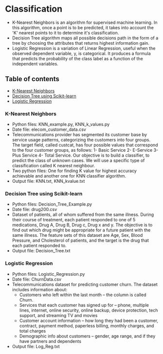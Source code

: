 # Classification
* K-Nearest Neighbors is an algorithm for supervised machine learning. In this algorithm, once a point is to be predicted, it takes into account the 'K' nearest points to it to determine it's classification. 
* Decision Tree algorithm maps all possible decisions path in the form of a tree by choosing the attributes that returns highest information gain. 
* Logistic Regression is a variation of Linear Regression, useful when the observed dependent variable, y, is categorical. It produces a formula that predicts the probability of the class label as a function of the independent variables.
## Table of contents
* [K-Nearest Neighbors](#k-nearest-neighbors)
* [Decision Tree using Scikit-learn](#decision-tree-using-scikit-learn)
* [Logistic Regression](#logistic-regression)

### K-Nearest Neighbors

* Python files: KNN_example.py, KNN_k_values.py
* Date file: elecom_customer_data.csv
* Telecommunications provider has segmented its customer base by service usage patterns, categorizing the customers into four groups. The target field, called custcat, has four possible values that correspond to the four customer groups, as follows: 1- Basic Service 2- E-Service 3- Plus Service 4- Total Service. Our objective is to build a classifier, to predict the class of unknown cases. We will use a specific type of classification called K nearest neighbour.
* Two python files: One for finding K value for highest accuracy achievable and another one for KNN classifier algorithm.
* Output file: KNN.txt, KNN_kvalue.txt

### Decision Tree using Scikit-learn

* Python files: Decision_Tree_Example.py
* Date file: drug200.csv
* Dataset of patients, all of whom suffered from the same illness. During their course of treatment, each patient responded to one of 5 medications, Drug A, Drug B, Drug c, Drug x and y. The objective is to find out which drug might be appropriate for a future patient with the same illness. The feature sets of this dataset are Age, Sex, Blood Pressure, and Cholesterol of patients, and the target is the drug that each patient responded to. 
* Output file: Decision_Tree.txt

### Logistic Regression

* Python files: Logistic_Regression.py
* Date file: ChurnData.csv
* Telecommunications dataset for predicting customer churn. The dataset includes information about:
    * Customers who left within the last month – the column is called Churn.
    * Services that each customer has signed up for – phone, multiple lines, internet, online security, online backup, device protection, tech support, and streaming TV and movies
    * Customer account information – how long they had been a customer, contract, payment method, paperless billing, monthly charges, and total charges
    * Demographic info about customers – gender, age range, and if they have partners and dependents
* Output file: Log_Reg.txt
